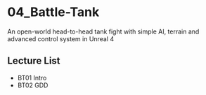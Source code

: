 # 04_Battle-Tank
An open-world head-to-head tank fight with simple AI, terrain and advanced control system in Unreal 4


## Lecture List
* BT01 Intro
* BT02 GDD
